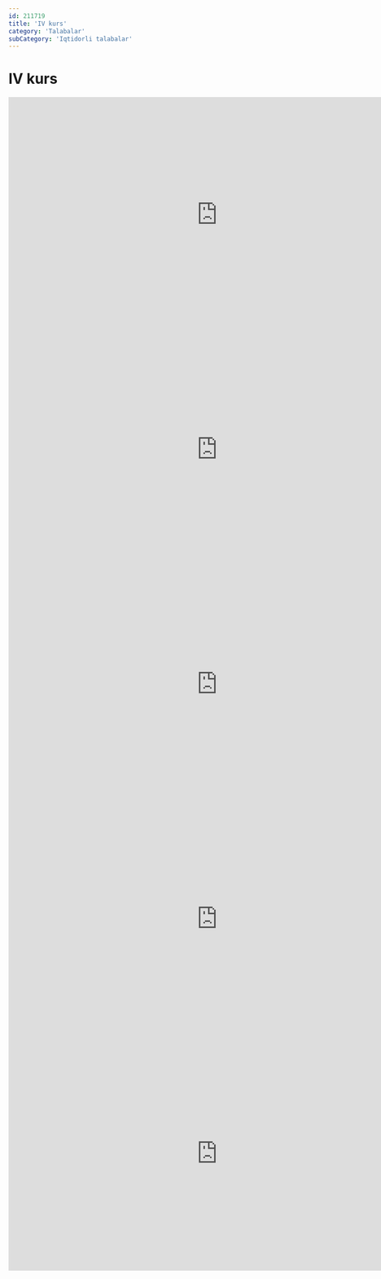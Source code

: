 ```yaml
---
id: 211719
title: 'IV kurs'
category: 'Talabalar'
subCategory: 'Iqtidorli talabalar'
---
```


# IV kurs

<div class="divide-y divide-gray-400">
  <div class="py-5">
    <iframe
      width="819"
      height="461"
      src="https://www.youtube.com/embed/hPQ5HCoPxCQ"
      frameborder="0"
      allow="accelerometer; autoplay; clipboard-write; encrypted-media; gyroscope; picture-in-picture"
      allowfullscreen
    ></iframe>
  </div>
  <div class="py-5">
    <iframe
      width="819"
      height="461"
      src="https://www.youtube.com/embed/9NLtWqfGuKw"
      frameborder="0"
      allow="accelerometer; autoplay; clipboard-write; encrypted-media; gyroscope; picture-in-picture"
      allowfullscreen
    ></iframe>
  </div>
  <div class="py-5">
    <iframe
      width="819"
      height="461"
      src="https://www.youtube.com/embed/Jf1maLCxfVc"
      frameborder="0"
      allow="accelerometer; autoplay; clipboard-write; encrypted-media; gyroscope; picture-in-picture"
      allowfullscreen
    ></iframe>
  </div>
  <div class="py-5">
    <iframe
      width="819"
      height="461"
      src="https://www.youtube.com/embed/p8wlMr2uHXg"
      frameborder="0"
      allow="accelerometer; autoplay; clipboard-write; encrypted-media; gyroscope; picture-in-picture"
      allowfullscreen
    ></iframe>
  </div>
  <div class="py-5">
    <iframe
      width="819"
      height="461"
      src="https://www.youtube.com/embed/7WAnlMLBuoI"
      frameborder="0"
      allow="accelerometer; autoplay; clipboard-write; encrypted-media; gyroscope; picture-in-picture"
      allowfullscreen
    ></iframe>
  </div>
</div>
